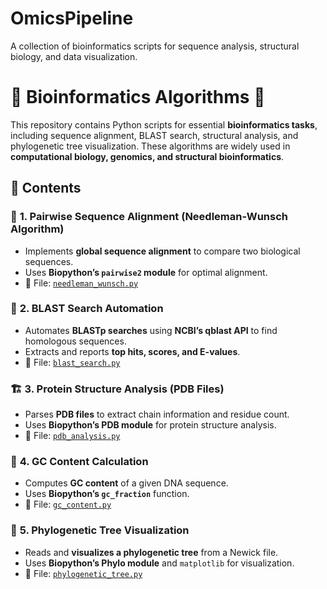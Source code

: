 # OmicsPipeline
A collection of bioinformatics scripts for sequence analysis, structural biology, and data visualization.
# 🔬 Bioinformatics Algorithms 🚀  

This repository contains Python scripts for essential **bioinformatics tasks**, including sequence alignment, BLAST search, structural analysis, and phylogenetic tree visualization. These algorithms are widely used in **computational biology, genomics, and structural bioinformatics**.

## 📜 Contents  

### 🧬 **1. Pairwise Sequence Alignment (Needleman-Wunsch Algorithm)**
- Implements **global sequence alignment** to compare two biological sequences.  
- Uses **Biopython’s `pairwise2` module** for optimal alignment.  
- 📌 File: [`needleman_wunsch.py`](scripts/needleman_wunsch.py)  

### 🔎 **2. BLAST Search Automation**
- Automates **BLASTp searches** using **NCBI’s qblast API** to find homologous sequences.  
- Extracts and reports **top hits, scores, and E-values**.  
- 📌 File: [`blast_search.py`](scripts/blast_search.py)  

### 🏗️ **3. Protein Structure Analysis (PDB Files)**
- Parses **PDB files** to extract chain information and residue count.  
- Uses **Biopython’s PDB module** for protein structure analysis.  
- 📌 File: [`pdb_analysis.py`](scripts/pdb_analysis.py)  

### 🧬 **4. GC Content Calculation**
- Computes **GC content** of a given DNA sequence.  
- Uses **Biopython’s `gc_fraction`** function.  
- 📌 File: [`gc_content.py`](scripts/gc_content.py)  

### 🌳 **5. Phylogenetic Tree Visualization**
- Reads and **visualizes a phylogenetic tree** from a Newick file.  
- Uses **Biopython’s Phylo module** and `matplotlib` for visualization.  
- 📌 File: [`phylogenetic_tree.py`](scripts/phylogenetic_tree.py)  
